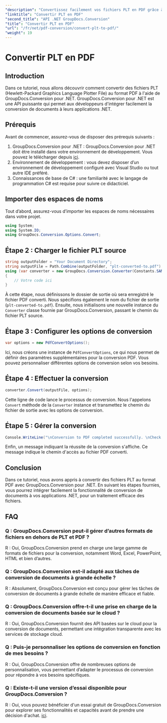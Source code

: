 ```yaml
---
"description": "Convertissez facilement vos fichiers PLT en PDF grâce à GroupDocs.Conversion pour .NET. Intégrez facilement la fonctionnalité de conversion de documents à vos applications .NET."
"linktitle": "Convertir PLT en PDF"
"second_title": "API .NET GroupDocs.Conversion"
"title": "Convertir PLT en PDF"
"url": "/fr/net/pdf-conversion/convert-plt-to-pdf/"
"weight": 19
---
```


# Convertir PLT en PDF

## Introduction
Dans ce tutoriel, nous allons découvrir comment convertir des fichiers PLT (Hewlett-Packard Graphics Language Plotter File) au format PDF à l'aide de GroupDocs.Conversion pour .NET. GroupDocs.Conversion pour .NET est une API puissante qui permet aux développeurs d'intégrer facilement la conversion de documents à leurs applications .NET.
## Prérequis
Avant de commencer, assurez-vous de disposer des prérequis suivants :
1. GroupDocs.Conversion pour .NET : GroupDocs.Conversion pour .NET doit être installé dans votre environnement de développement. Vous pouvez le télécharger depuis [ici](https://releases.groupdocs.com/conversion/net/).
2. Environnement de développement : vous devez disposer d’un environnement de développement configuré avec Visual Studio ou tout autre IDE préféré.
3. Connaissances de base de C# : une familiarité avec le langage de programmation C# est requise pour suivre ce didacticiel.

## Importer des espaces de noms
Tout d’abord, assurez-vous d’importer les espaces de noms nécessaires dans votre projet.

```csharp
using System;
using System.IO;
using GroupDocs.Conversion.Options.Convert;
```

## Étape 2 : Charger le fichier PLT source
```csharp
string outputFolder = "Your Document Directory";
string outputFile = Path.Combine(outputFolder, "plt-converted-to.pdf");
using (var converter = new GroupDocs.Conversion.Converter(Constants.SAMPLE_PLT))
{
    // Votre code ici
}
```
À cette étape, nous définissons le dossier de sortie où sera enregistré le fichier PDF converti. Nous spécifions également le nom du fichier de sortie (`plt-converted-to.pdf`). Ensuite, nous initialisons une nouvelle instance du `Converter` classe fournie par GroupDocs.Conversion, passant le chemin du fichier PLT source.
## Étape 3 : Configurer les options de conversion
```csharp
var options = new PdfConvertOptions();
```
Ici, nous créons une instance de `PdfConvertOptions`, ce qui nous permet de définir des paramètres supplémentaires pour la conversion PDF. Vous pouvez personnaliser différentes options de conversion selon vos besoins.
## Étape 4 : Effectuer la conversion
```csharp
converter.Convert(outputFile, options);
```
Cette ligne de code lance le processus de conversion. Nous l'appelons `Convert` méthode de la `Converter` instance et transmettez le chemin du fichier de sortie avec les options de conversion.
## Étape 5 : Gérer la conversion
```csharp
Console.WriteLine("\nConversion to PDF completed successfully. \nCheck output in {0}", outputFolder);
```
Enfin, un message indiquant la réussite de la conversion s'affiche. Ce message indique le chemin d'accès au fichier PDF converti.

## Conclusion
Dans ce tutoriel, nous avons appris à convertir des fichiers PLT au format PDF avec GroupDocs.Conversion pour .NET. En suivant les étapes fournies, vous pourrez intégrer facilement la fonctionnalité de conversion de documents à vos applications .NET, pour un traitement efficace des fichiers.
## FAQ

### Q : GroupDocs.Conversion peut-il gérer d’autres formats de fichiers en dehors de PLT et PDF ?

R : Oui, GroupDocs.Conversion prend en charge une large gamme de formats de fichiers pour la conversion, notamment Word, Excel, PowerPoint, HTML et bien d’autres.

### Q : GroupDocs.Conversion est-il adapté aux tâches de conversion de documents à grande échelle ?

R : Absolument, GroupDocs.Conversion est conçu pour gérer les tâches de conversion de documents à grande échelle de manière efficace et fiable.

### Q : GroupDocs.Conversion offre-t-il une prise en charge de la conversion de documents basée sur le cloud ?

R : Oui, GroupDocs.Conversion fournit des API basées sur le cloud pour la conversion de documents, permettant une intégration transparente avec les services de stockage cloud.

### Q : Puis-je personnaliser les options de conversion en fonction de mes besoins ?

R : Oui, GroupDocs.Conversion offre de nombreuses options de personnalisation, vous permettant d’adapter le processus de conversion pour répondre à vos besoins spécifiques.

### Q : Existe-t-il une version d’essai disponible pour GroupDocs.Conversion ?

R : Oui, vous pouvez bénéficier d'un essai gratuit de GroupDocs.Conversion pour explorer ses fonctionnalités et capacités avant de prendre une décision d'achat. [ici](https://releases.groupdocs.com/).